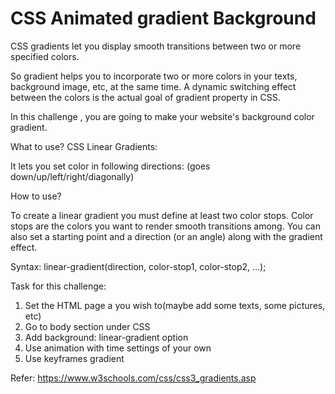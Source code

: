 # CSS Animated gradient Background

CSS gradients let you display smooth transitions between two or more specified colors.

So gradient helps you to incorporate two or more colors in your texts, background image, etc, at the same time. 
A dynamic switching effect between the colors is the actual goal of gradient property in CSS.

In this challenge , you are going to make your website's background color gradient. 

What to use?
CSS Linear Gradients:

It lets you set color in following directions:
(goes down/up/left/right/diagonally)

How to use?

To create a linear gradient you must define at least two color stops. Color stops are the colors you want to render smooth transitions among. 
You can also set a starting point and a direction (or an angle) along with the gradient effect.

Syntax: linear-gradient(direction, color-stop1, color-stop2, ...);

Task for this challenge:

1. Set the HTML page a you wish to(maybe add some texts, some pictures, etc)
2. Go to body section under CSS
3. Add background: linear-gradient option
4. Use animation with time settings of your own
5. Use keyframes gradient

Refer: https://www.w3schools.com/css/css3_gradients.asp

